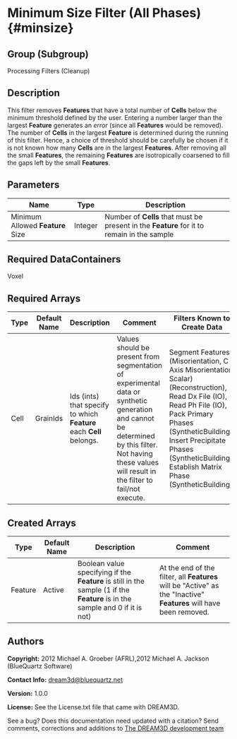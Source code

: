 Minimum Size Filter (All Phases) {#minsize}
======

## Group (Subgroup) ##

Processing Filters (Cleanup)

## Description ##

This filter removes **Features** that have a total number of **Cells** below the minimum threshold defined by the user. Entering a number larger than the largest **Feature** generates an _error_ (since all **Features** would be removed). The number of **Cells** in the largest **Feature** is determined during the running of this filter. Hence, a choice of threshold should be carefully be chosen if it is not known how many **Cells** are in the largest **Features**. After removing all the small **Features**, the remaining **Features** are isotropically coarsened to fill the gaps left by the small **Features**.

## Parameters ##

| Name | Type | Description |
|------|------|-------------|
| Minimum Allowed **Feature** Size | Integer | Number of **Cells** that must be present in the **Feature** for it to remain in the sample |

## Required DataContainers ##

Voxel

## Required Arrays ##

| Type | Default Name | Description | Comment | Filters Known to Create Data |
|------|--------------|-------------|---------|-----|
| Cell | GrainIds | Ids (ints) that specify to which **Feature** each **Cell** belongs. | Values should be present from segmentation of experimental data or synthetic generation and cannot be determined by this filter. Not having these values will result in the filter to fail/not execute. | Segment Features (Misorientation, C-Axis Misorientation, Scalar) (Reconstruction), Read Dx File (IO), Read Ph File (IO), Pack Primary Phases (SyntheticBuilding), Insert Precipitate Phases (SyntheticBuilding), Establish Matrix Phase (SyntheticBuilding) |

## Created Arrays ##

| Type | Default Name | Description | Comment |
|------|--------------|-------------|---------|
| Feature | Active | Boolean value specifying if the **Feature** is still in the sample (1 if the **Feature** is in the sample and 0 if it is not) | At the end of the filter, all **Features** will be "Active" as the "Inactive" **Features** will have been removed.  |

## Authors ##

**Copyright:** 2012 Michael A. Groeber (AFRL),2012 Michael A. Jackson (BlueQuartz Software)

**Contact Info:** dream3d@bluequartz.net

**Version:** 1.0.0

**License:**  See the License.txt file that came with DREAM3D.




See a bug? Does this documentation need updated with a citation? Send comments, corrections and additions to [The DREAM3D development team](mailto:dream3d@bluequartz.net?subject=Documentation%20Correction)

